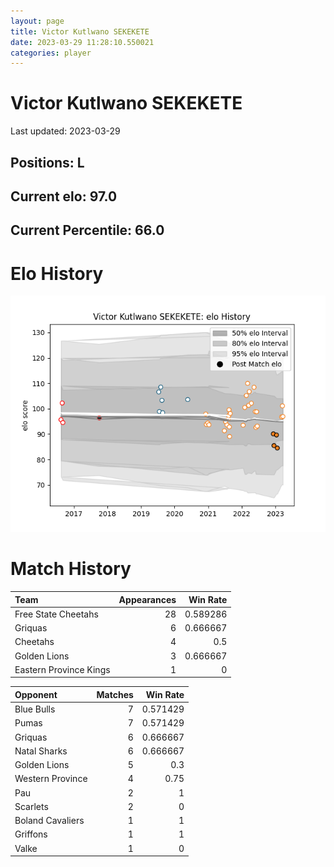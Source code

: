 ```yaml
---  
layout: page  
title: Victor Kutlwano SEKEKETE  
date: 2023-03-29 11:28:10.550021  
categories: player  
---
```

# Victor Kutlwano SEKEKETE


Last updated: 2023-03-29
## Positions: L

## Current elo: 97.0

## Current Percentile: 66.0

# Elo History


![elo history](history_VictorKutlwanoSEKEKETE.png)
# Match History


| Team                   |   Appearances |   Win Rate |
|:-----------------------|--------------:|-----------:|
| Free State Cheetahs    |            28 |   0.589286 |
| Griquas                |             6 |   0.666667 |
| Cheetahs               |             4 |   0.5      |
| Golden Lions           |             3 |   0.666667 |
| Eastern Province Kings |             1 |   0        |

| Opponent         |   Matches |   Win Rate |
|:-----------------|----------:|-----------:|
| Blue Bulls       |         7 |   0.571429 |
| Pumas            |         7 |   0.571429 |
| Griquas          |         6 |   0.666667 |
| Natal Sharks     |         6 |   0.666667 |
| Golden Lions     |         5 |   0.3      |
| Western Province |         4 |   0.75     |
| Pau              |         2 |   1        |
| Scarlets         |         2 |   0        |
| Boland Cavaliers |         1 |   1        |
| Griffons         |         1 |   1        |
| Valke            |         1 |   0        |